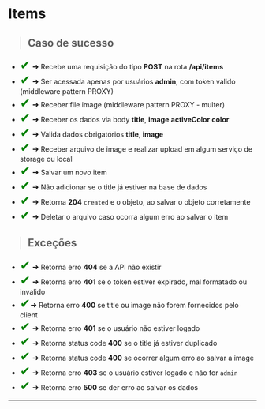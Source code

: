 
# Items

> ## Caso de sucesso

- <span style='font-size:25px; color: green;'>&#10004;</span>
  <span style='font-size:16px;'>&#10140;</span> Recebe uma requisição do tipo **POST** na rota **/api/items**
- <span style='font-size:25px; color: green;'>&#10004;</span>
  <span style='font-size:16px;'>&#10140;</span> Ser acessada apenas por usuários **admin**, com token valido (middleware pattern PROXY)
- <span style='font-size:25px; color: green;'>&#10004;</span>
  <span style='font-size:16px;'>&#10140;</span> Receber file image (middleware pattern PROXY - multer)
- <span style='font-size:25px; color: green;'>&#10004;</span>
  <span style='font-size:16px;'>&#10140;</span> Receber os dados via body **title**, **image** **activeColor** **color**
- <span style='font-size:25px; color: green;'>&#10004;</span>
  <span style='font-size:16px;'>&#10140;</span> Valida dados obrigatórios **title**, **image**
- <span style='font-size:25px; color: green;'>&#10004;</span>
  <span style='font-size:16px;'>&#10140;</span> Receber arquivo de image e realizar upload em algum serviço de storage ou local
- <span style='font-size:25px; color: green;'>&#10004;</span>
  <span style='font-size:16px;'>&#10140;</span> Salvar um novo item
- <span style='font-size:25px; color: green;'>&#10004;</span>
  <span style='font-size:16px;'>&#10140;</span> Não adicionar se o title já estiver na base de dados
- <span style='font-size:25px; color: green;'>&#10004;</span>
  <span style='font-size:16px;'>&#10140;</span> Retorna **204** `created` e o objeto, ao salvar o objeto corretamente
- <span style='font-size:25px; color: green;'>&#10004;</span>
  <span style='font-size:16px;'>&#10140;</span> Deletar o arquivo caso ocorra algum erro ao salvar o item

> ## Exceções

- <span style='font-size:25px; color: green;'>&#10004;</span>
  <span style='font-size:16px;'>&#10140;</span> Retorna erro **404** se a API não existir
- <span style='font-size:25px; color: green;'>&#10004;</span>
  <span style='font-size:16px;'>&#10140;</span> Retorna erro **401** se o token estiver expirado, mal formatado ou invalido
- <span style='font-size:25px; color: green;'>&#10004;</span><span style='font-size:16px;'>&#10140;</span> Retorna erro **400** se title ou image não forem fornecidos pelo client
- <span style='font-size:25px; color: green;'>&#10004;</span>
  <span style='font-size:16px;'>&#10140;</span> Retorna erro **401** se o usuário não estiver logado
- <span style='font-size:25px; color: green;'>&#10004;</span>
  <span style='font-size:16px;'>&#10140;</span> Retorna status code **400** se o title já estiver duplicado
- <span style='font-size:25px; color: green;'>&#10004;</span>
  <span style='font-size:16px;'>&#10140;</span> Retorna status code **400** se ocorrer algum erro ao salvar a image
- <span style='font-size:25px; color: green;'>&#10004;</span>
  <span style='font-size:16px;'>&#10140;</span> Retorna erro **403** se o usuário estiver logado e não for `admin`
- <span style='font-size:25px; color: green;'>&#10004;</span>
  <span style='font-size:16px;'>&#10140;</span> Retorna erro **500** se der erro ao salvar os dados

-----------------------------------------------------------------------------------------------